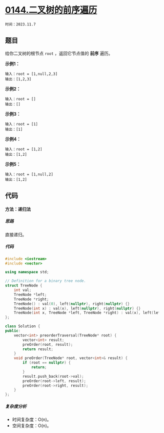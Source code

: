 # [0144.二叉树的前序遍历](https://leetcode.cn/problems/binary-tree-preorder-traversal/)

`时间：2023.11.7`

## 题目

给你二叉树的根节点 `root` ，返回它节点值的 **前序** 遍历。

**示例1：**

```
输入：root = [1,null,2,3]
输出：[1,2,3]
```

**示例2：**

```
输入：root = []
输出：[]
```

**示例3：**

```
输入：root = [1]
输出：[1]
```

**示例4：**

```
输入：root = [1,2]
输出：[1,2]
```

**示例5：**

```
输入：root = [1,null,2]
输出：[1,2]
```

## 代码

#### 方法：递归法

##### 思路

直接递归。

##### 代码

```c++
#include <iostream>
#include <vector>

using namespace std;

// Definition for a binary tree node.
struct TreeNode {
    int val;
    TreeNode *left;
    TreeNode *right;
    TreeNode() : val(0), left(nullptr), right(nullptr) {}
    TreeNode(int x) : val(x), left(nullptr), right(nullptr) {}
    TreeNode(int x, TreeNode *left, TreeNode *right) : val(x), left(left), right(right) {}
};

class Solution {
public:
    vector<int> preorderTraversal(TreeNode* root) {
        vector<int> result;
        preOrder(root, result);
        return result;
    }
    void preOrder(TreeNode* root, vector<int>& result) {
        if (root == nullptr) {
            return;
        }
        result.push_back(root->val);
        preOrder(root->left, result);
        preOrder(root->right, result);
    }
};
```

##### 复杂度分析

- 时间复杂度：O(n)。
- 空间复杂度：O(n)。
